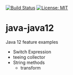 [![Build Status](https://travis-ci.com/claudioaltamura/java-java12.svg?branch=master)](https://travis-ci.com/claudioaltamura/java-java12)
[![License: MIT](https://img.shields.io/badge/License-MIT-yellow.svg)](https://opensource.org/licenses/MIT)

# java-java12
Java 12 feature examples

+ Switch Expression
+ teeing collector
+ String methods
    + transform
